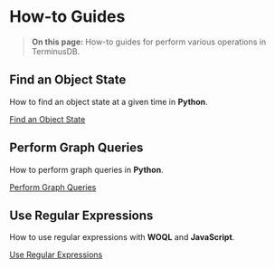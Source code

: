 # How-to Guides

> **On this page:** How-to guides for perform various operations in TerminusDB.
<!--
## Add a Date and Time

How to add a date and time in **Python**.   

[Add a Date and Time](how-to/add-a-date-and-time)

## Load Turtle Files

How to load Turtle files using **The TerminusDB CLI** and **Python**.

[Load Turtle Files](how-to/load-turtle-files)
-->
## Find an Object State

How to find an object state at a given time in **Python**.

[Find an Object State](how-to/how-to-find-object-state)

## Perform Graph Queries

How to perform graph queries in **Python**.

[Perform Graph Queries](how-to/how-to-perform-graph-queries)

## Use Regular Expressions

How to use regular expressions with **WOQL** and **JavaScript**.

[Use Regular Expressions](how-to/how-to-use-regex)